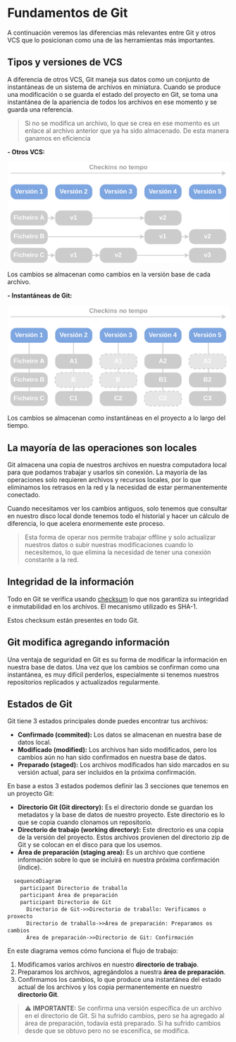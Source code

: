 # Fundamentos de Git

A continuación veremos las diferencias más relevantes entre Git y otros VCS que lo posicionan como una de las herramientas más importantes.

## Tipos y versiones de VCS
A diferencia de otros VCS, Git maneja sus datos como un conjunto de instantáneas de un sistema de archivos en miniatura. Cuando se produce una modificación o se guarda el estado del proyecto en Git, se toma una instantánea de la apariencia de todos los archivos en ese momento y se guarda una referencia.

> Si no se modifica un archivo, lo que se crea en ese momento es un enlace al archivo anterior que ya ha sido almacenado. De esta manera ganamos en eficiencia

**- Otros VCS:**

![VCS version flow](../_media/VCS_version_flow.png)

Los cambios se almacenan como cambios en la versión base de cada archivo.

**- Instantáneas de Git:**

![GIT version flow](../_media/GIT_version_flow.png)

Los cambios se almacenan como instantáneas en el proyecto a lo largo del tiempo.

## La mayoría de las operaciones son locales

Git almacena una copia de nuestros archivos en nuestra computadora local para que podamos trabajar y usarlos sin conexión. La mayoría de las operaciones solo requieren archivos y recursos locales, por lo que eliminamos los retrasos en la red y la necesidad de estar permanentemente conectado.

Cuando necesitamos ver los cambios antiguos, solo tenemos que consultar en nuestro disco local donde tenemos todo el historial y hacer un cálculo de diferencia, lo que acelera enormemente este proceso.

> Esta forma de operar nos permite trabajar offline y solo actualizar nuestros datos o subir nuestras modificaciones cuando lo necesitemos, lo que elimina la necesidad de tener una conexión constante a la red.

## Integridad de la información

Todo en Git se verifica usando [checksum](https://en.wikipedia.org/wiki/Checksum) lo que nos garantiza su integridad e inmutabilidad en los archivos. El mecanismo utilizado es SHA-1.

Estos checksum están presentes en todo Git.

## Git modifica agregando información

Una ventaja de seguridad en Git es su forma de modificar la información en nuestra base de datos. Una vez que los cambios se confirman como una instantánea, es muy difícil perderlos, especialmente si tenemos nuestros repositorios replicados y actualizados regularmente.

## Estados de Git

Git tiene 3 estados principales donde puedes encontrar tus archivos:

- **Confirmado (commited):** Los datos se almacenan en nuestra base de datos local.
- **Modificado (modified):** Los archivos han sido modificados, pero los cambios aún no han sido confirmados en nuestra base de datos.
- **Preparado (staged):** Los archivos modificados han sido marcados en su versión actual, para ser incluidos en la próxima confirmación.

En base a estos 3 estados podemos definir las 3 secciones que tenemos en un proyecto Git:

- **Directorio Git (Git directory):** Es el directorio donde se guardan los metadatos y la base de datos de nuestro proyecto. Este directorio es lo que se copia cuando clonamos un repositorio.
- **Directorio de trabajo (working directory):** Este directorio es una copia de la versión del proyecto. Estos archivos provienen del directorio zip de Git y se colocan en el disco para que los usemos.
- **Área de preparación (staging area):** Es un archivo que contiene información sobre lo que se incluirá en nuestra próxima confirmación (índice).

```mermaid
  sequenceDiagram
    participant Directorio de traballo
    participant Área de preparación
    participant Directorio de Git
      Directorio de Git->>Directorio de traballo: Verificamos o proxecto
      Directorio de traballo->>Área de preparación: Preparamos os cambios
      Área de preparación->>Directorio de Git: Confirmación
```
En este diagrama vemos cómo funciona el flujo de trabajo:
1. Modificamos varios archivos en nuestro **directorio de trabajo**.
2. Preparamos los archivos, agregándolos a nuestra **área de preparación**.
3. Confirmamos los cambios, lo que produce una instantánea del estado actual de los archivos y los copia permanentemente en nuestro **directorio Git**.

>⚠️ **IMPORTANTE:** Se confirma una versión específica de un archivo en el directorio de Git. Si ha sufrido cambios, pero se ha agregado al área de preparación, todavía está preparado. Si ha sufrido cambios desde que se obtuvo pero no se escenifica, se modifica.
